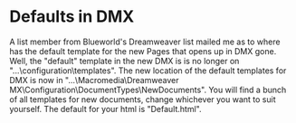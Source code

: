 # Defaults in DMX

A list member from Blueworld's Dreamweaver list mailed me as to where has the default template for the new Pages that opens up in DMX gone. Well, the "default" template in the new DMX is is no longer on "...\configuration\templates". The new location of the default templates for DMX is now in "...\Macromedia\Dreamweaver MX\Configuration\DocumentTypes\NewDocuments". You will find a bunch of all templates for new documents, change whichever you want to suit yourself. The default for your html is "Default.html".